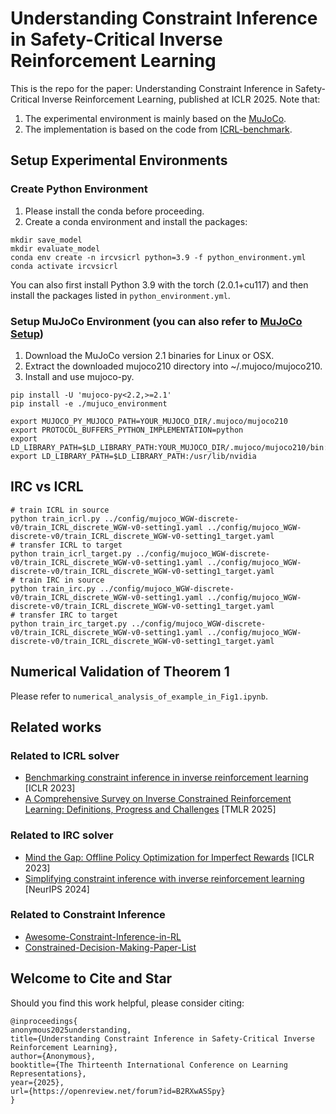 # Understanding Constraint Inference in Safety-Critical Inverse Reinforcement Learning

This is the repo for the paper: Understanding Constraint Inference in Safety-Critical Inverse Reinforcement Learning, published at ICLR 2025. Note that:
1. The experimental environment is mainly based on the [MuJoCo](https://mujoco.org/).
2. The implementation is based on the code from [ICRL-benchmark](https://github.com/Guiliang/ICRL-benchmarks-public/tree/main).

## Setup Experimental Environments 
### Create Python Environment 
1. Please install the conda before proceeding.
2. Create a conda environment and install the packages:
   
```
mkdir save_model
mkdir evaluate_model
conda env create -n ircvsicrl python=3.9 -f python_environment.yml
conda activate ircvsicrl
```
You can also first install Python 3.9 with the torch (2.0.1+cu117) and then install the packages listed in `python_environment.yml`.

### Setup MuJoCo Environment (you can also refer to [MuJoCo Setup](https://github.com/Guiliang/ICRL-benchmarks-public/blob/main/virtual_env_tutorial.md))
1. Download the MuJoCo version 2.1 binaries for Linux or OSX.
2. Extract the downloaded mujoco210 directory into ~/.mujoco/mujoco210.
3. Install and use mujoco-py.
```
pip install -U 'mujoco-py<2.2,>=2.1'
pip install -e ./mujuco_environment

export MUJOCO_PY_MUJOCO_PATH=YOUR_MUJOCO_DIR/.mujoco/mujoco210
export PROTOCOL_BUFFERS_PYTHON_IMPLEMENTATION=python
export LD_LIBRARY_PATH=$LD_LIBRARY_PATH:YOUR_MUJOCO_DIR/.mujoco/mujoco210/bin:/usr/lib/nvidia
export LD_LIBRARY_PATH=$LD_LIBRARY_PATH:/usr/lib/nvidia
```

## IRC vs ICRL
```
# train ICRL in source
python train_icrl.py ../config/mujoco_WGW-discrete-v0/train_ICRL_discrete_WGW-v0-setting1.yaml ../config/mujoco_WGW-discrete-v0/train_ICRL_discrete_WGW-v0-setting1_target.yaml
# transfer ICRL to target
python train_icrl_target.py ../config/mujoco_WGW-discrete-v0/train_ICRL_discrete_WGW-v0-setting1.yaml ../config/mujoco_WGW-discrete-v0/train_ICRL_discrete_WGW-v0-setting1_target.yaml
# train IRC in source
python train_irc.py ../config/mujoco_WGW-discrete-v0/train_ICRL_discrete_WGW-v0-setting1.yaml ../config/mujoco_WGW-discrete-v0/train_ICRL_discrete_WGW-v0-setting1_target.yaml
# transfer IRC to target
python train_irc_target.py ../config/mujoco_WGW-discrete-v0/train_ICRL_discrete_WGW-v0-setting1.yaml ../config/mujoco_WGW-discrete-v0/train_ICRL_discrete_WGW-v0-setting1_target.yaml
```

## Numerical Validation of Theorem 1
Please refer to `numerical_analysis_of_example_in_Fig1.ipynb`.

## Related works

### Related to ICRL solver

- [Benchmarking constraint inference in inverse reinforcement learning](https://arxiv.org/pdf/2206.09670) [ICLR 2023]
- [A Comprehensive Survey on Inverse Constrained Reinforcement Learning: Definitions, Progress and Challenges](https://openreview.net/pdf?id=WUQsBiJqyP) [TMLR 2025]

### Related to IRC solver

- [Mind the Gap: Offline Policy Optimization for Imperfect Rewards](https://openreview.net/forum?id=WumysvcMvV6) [ICLR 2023]
- [Simplifying constraint inference with inverse reinforcement learning](https://openreview.net/pdf?id=T5Cerv7PT2) [NeurIPS 2024]

### Related to Constraint Inference
- [Awesome-Constraint-Inference-in-RL](https://github.com/Jasonxu1225/Awesome-Constraint-Inference-in-RL)
- [Constrained-Decision-Making-Paper-List](https://github.com/zbzhu99/Constrained-Decision-Making-Paper-List)

## Welcome to Cite and Star

Should you find this work helpful, please consider citing:
```
@inproceedings{
anonymous2025understanding,
title={Understanding Constraint Inference in Safety-Critical Inverse Reinforcement Learning},
author={Anonymous},
booktitle={The Thirteenth International Conference on Learning Representations},
year={2025},
url={https://openreview.net/forum?id=B2RXwASSpy}
}
```


